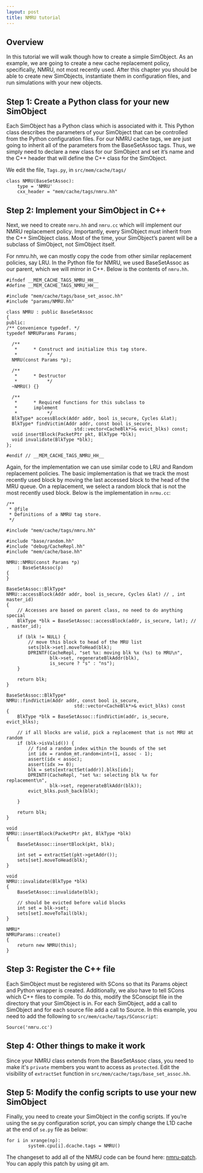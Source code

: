 ```yaml
---
layout: post
title: NMRU tutorial
---
```


## Overview

In this tutorial we will walk though how to create a simple SimObject. As an example, we are going to create a new cache replacement policy, specifically, NMRU, not most recently used. After this chapter you should be able to create new SimObjects, instantiate them in configuration files, and run simulations with your new objects.

## Step 1: Create a Python class for your new SimObject

Each SimObject has a Python class which is associated with it. This Python class describes the parameters of your SimObject that can be controlled from the Python configuration files. For our NMRU cache tags, we are just going to inherit all of the parameters from the BaseSetAssoc tags. Thus, we simply need to declare a new class for our SimObject and set it’s name and the C++ header that will define the C++ class for the SimObject.

We edit the file, ```Tags.py```, in ```src/mem/cache/tags/```

```
class NMRU(BaseSetAssoc):
    type = 'NMRU'
    cxx_header = "mem/cache/tags/nmru.hh"
```

## Step 2: Implement your SimObject in C++

Next, we need to create ```nmru.hh``` and ```nmru.cc``` which will implement our NMRU replacement policy. Importantly, every SimObject must inherit from the C++ SimObject class. Most of the time, your SimObject’s parent will be a subclass of SimObject, not SimObject itself.

For nmru.hh, we can mostly copy the code from other similar replacement policies, say LRU. In the Python file for NMRU, we used BaseSetAssoc as our parent, which we will mirror in C++. Below is the contents of ```nmru.hh```.

```
#ifndef __MEM_CACHE_TAGS_NMRU_HH__
#define __MEM_CACHE_TAGS_NMRU_HH__

#include "mem/cache/tags/base_set_assoc.hh"
#include "params/NMRU.hh"

class NMRU : public BaseSetAssoc
{
public:
/** Convenience typedef. */
typedef NMRUParams Params;

  /**
   *      * Construct and initialize this tag store.
   *           */
  NMRU(const Params *p);

  /**
   *      * Destructor
   *           */
  ~NMRU() {}

  /**
   *      * Required functions for this subclass to
   *      implement
   *           */
  BlkType* accessBlock(Addr addr, bool is_secure, Cycles &lat);
  BlkType* findVictim(Addr addr, const bool is_secure,
                         std::vector<CacheBlk*>& evict_blks) const;
  void insertBlock(PacketPtr pkt, BlkType *blk);
  void invalidate(BlkType *blk);
};

#endif // __MEM_CACHE_TAGS_NMRU_HH__

```

Again, for the implementation we can use similar code to LRU and Random replacement policies. The basic implementation is that we track the most recently used block by moving the last accessed block to the head of the MRU queue. On a replacement, we select a random block that is not the most recently used block. Below is the implementation in ```nrmu.cc```:

```
/**
 * @file
 * Definitions of a NMRU tag store.
 */

#include "mem/cache/tags/nmru.hh"

#include "base/random.hh"
#include "debug/CacheRepl.hh"
#include "mem/cache/base.hh"

NMRU::NMRU(const Params *p)
    : BaseSetAssoc(p)
{
}

BaseSetAssoc::BlkType*
NMRU::accessBlock(Addr addr, bool is_secure, Cycles &lat) // , int master_id)
{
    // Accesses are based on parent class, no need to do anything special
    BlkType *blk = BaseSetAssoc::accessBlock(addr, is_secure, lat); // , master_id);

    if (blk != NULL) {
        // move this block to head of the MRU list
        sets[blk->set].moveToHead(blk);
        DPRINTF(CacheRepl, "set %x: moving blk %x (%s) to MRU\n",
                blk->set, regenerateBlkAddr(blk),
                is_secure ? "s" : "ns");
    }

    return blk;
}

BaseSetAssoc::BlkType*
NMRU::findVictim(Addr addr, const bool is_secure,
                         std::vector<CacheBlk*>& evict_blks) const
{
    BlkType *blk = BaseSetAssoc::findVictim(addr, is_secure, evict_blks);

    // if all blocks are valid, pick a replacement that is not MRU at random
    if (blk->isValid()) {
        // find a random index within the bounds of the set
        int idx = random_mt.random<int>(1, assoc - 1);
        assert(idx < assoc);
        assert(idx >= 0);
        blk = sets[extractSet(addr)].blks[idx];
        DPRINTF(CacheRepl, "set %x: selecting blk %x for replacement\n",
                blk->set, regenerateBlkAddr(blk));
		evict_blks.push_back(blk);

    }

    return blk;
}

void
NMRU::insertBlock(PacketPtr pkt, BlkType *blk)
{
    BaseSetAssoc::insertBlock(pkt, blk);

    int set = extractSet(pkt->getAddr());
    sets[set].moveToHead(blk);
}

void
NMRU::invalidate(BlkType *blk)
{
    BaseSetAssoc::invalidate(blk);

    // should be evicted before valid blocks
    int set = blk->set;
    sets[set].moveToTail(blk);
}

NMRU*
NMRUParams::create()
{
    return new NMRU(this);
}
```

## Step 3: Register the C++ file

Each SimObject must be registered with SCons so that its Params object and Python wrapper is created. Additionally, we also have to tell SCons which C++ files to compile. To do this, modify the SConscipt file in the directory that your SimObject is in. For each SimObject, add a call to SimObject and for each source file add a call to Source. In this example, you need to add the following to ```src/mem/cache/tags/SConscript```:

```
Source('nmru.cc')
```

## Step 4: Other things to make it work

Since your NMRU class extends from the BaseSetAssoc class, you need to make it's ```private``` members you want to access as ```protected```. Edit the visibility of ```extractSet``` function in ```src/mem/cache/tags/base_set_assoc.hh```.

## Step 5: Modify the config scripts to use your new SimObject

Finally, you need to create your SimObject in the config scripts. If you’re using the se.py configuration script, you can simply change the L1D cache at the end of ```se.py``` file as below:

```
for i in xrange(np):
        system.cpu[i].dcache.tags = NMRU()
```

The changeset to add all of the NMRU code can be found here: [nmru-patch]({{site.baseurl}}/hws/nmru-patch). You can apply this patch by using git am.
